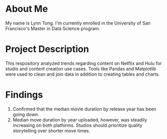 # About Me

My name is Lynn Tong. I'm currently enrolled in the University of San Francisco's Master in Data Science program.

# Project Description

This respository analyzed trends regarding content on Netflix and Hulu for studio and content creation use cases. Tools like Pandas and Matplotlib were used to clean and join data in addition to creating tables and charts.

# Findings

1. Confirmed that the median movie duration by release year has been going down.
2. Median move duration by year uploaded, however, was steadily increasing on both platforms. Studios should prioritize quality storytelling over shorter move times.
